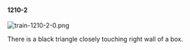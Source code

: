 #### 1210-2
![train-1210-2-0.png](https://github.com/lil-lab/nlvr/raw/master/nlvr/train/images/31/train-1210-2-0.png "train-1210-2-0.png")

There is a black triangle closely touching right wall of a box.